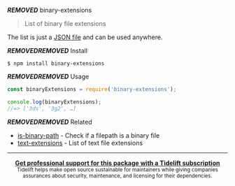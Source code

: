 ***REMOVED*** binary-extensions

> List of binary file extensions

The list is just a [JSON file](binary-extensions.json) and can be used anywhere.


***REMOVED******REMOVED*** Install

```
$ npm install binary-extensions
```


***REMOVED******REMOVED*** Usage

```js
const binaryExtensions = require('binary-extensions');

console.log(binaryExtensions);
//=> ['3ds', '3g2', …]
```


***REMOVED******REMOVED*** Related

- [is-binary-path](https://github.com/sindresorhus/is-binary-path) - Check if a filepath is a binary file
- [text-extensions](https://github.com/sindresorhus/text-extensions) - List of text file extensions


---

<div align="center">
	<b>
		<a href="https://tidelift.com/subscription/pkg/npm-binary-extensions?utm_source=npm-binary-extensions&utm_medium=referral&utm_campaign=readme">Get professional support for this package with a Tidelift subscription</a>
	</b>
	<br>
	<sub>
		Tidelift helps make open source sustainable for maintainers while giving companies<br>assurances about security, maintenance, and licensing for their dependencies.
	</sub>
</div>
